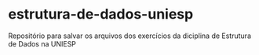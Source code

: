 # estrutura-de-dados-uniesp
Repositório para salvar os arquivos dos exercícios da diciplina de Estrutura de Dados na UNIESP
